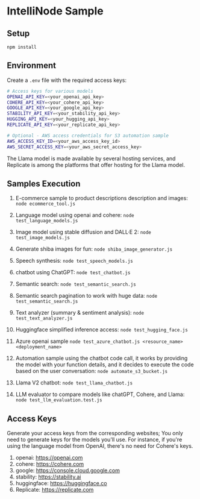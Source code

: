 # IntelliNode Sample

## Setup
```
npm install
```

## Environment
Create a `.env` file with the required access keys:

```sh
# Access keys for various models
OPENAI_API_KEY=<your_openai_api_key>
COHERE_API_KEY=<your_cohere_api_key>
GOOGLE_API_KEY=<your_google_api_key>
STABILITY_API_KEY=<your_stability_api_key>
HUGGING_API_KEY=<your_hugging_api_key>
REPLICATE_API_KEY=<your_replicate_api_key>

# Optional - AWS access credentials for S3 automation sample
AWS_ACCESS_KEY_ID=<your_aws_access_key_id>
AWS_SECRET_ACCESS_KEY=<your_aws_secret_access_key>
```
The Llama model is made available by several hosting services, and Replicate is among the platforms that offer hosting for the Llama model.

## Samples Execution

1. E-commerce sample to product descriptions description and images:
`node ecommerce_tool.js`

2. Language model using openai and cohere:
`node test_language_models.js`

3. Image model using stable diffusion and DALL·E 2:
`node test_image_models.js`

4. Generate shiba images for fun:
`node shiba_image_generator.js`

5. Speech synthesis:
`node test_speech_models.js`

6. chatbot using ChatGPT:
`node test_chatbot.js`

7. Semantic search:
`node test_semantic_search.js`

8. Semantic search pagination to work with huge data:
`node test_semantic_search.js`

9. Text analyzer (summary & sentiment analysis):
`node test_text_analyzer.js`

10. Huggingface simplified inference access:
`node test_hugging_face.js`

11. Azure openai sample
`node test_azure_chatbot.js <resource_name> <deployment_name>`

12. Automation sample using the chatbot code call, it works by providing the model with your function details, and it decides to execute the code based on the user conversation:
`node automate_s3_bucket.js`

13. Llama V2 chatbot:
`node test_llama_chatbot.js`

14. LLM evaluator to compare models like chatGPT, Cohere, and Llama:
`node test_llm_evaluation.test.js`


## Access Keys
Generate your access keys from the corresponding websites; You only need to generate keys for the models you'll use.
For instance, if you're using the language model from OpenAI, there's no need for Cohere's keys.

1. openai: https://openai.com
2. cohere: https://cohere.com
3. google: https://console.cloud.google.com
4. stability: https://stability.ai
5. huggingface: https://huggingface.co
6. Replicate: https://replicate.com
